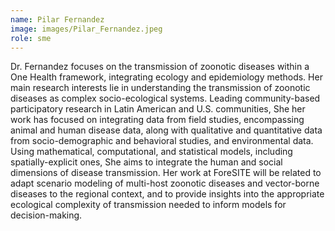 ```yaml
---
name: Pilar Fernandez
image: images/Pilar_Fernandez.jpeg
role: sme
---
```

 
Dr. Fernandez focuses on the transmission of zoonotic diseases within a One Health framework, integrating ecology and epidemiology methods. Her main research interests lie in understanding the transmission of zoonotic diseases as complex socio-ecological systems. Leading community-based participatory research in Latin American and U.S. communities, She her work has focused on integrating data from field studies, encompassing animal and human disease data, along with qualitative and quantitative data from socio-demographic and behavioral studies, and environmental data. Using mathematical, computational, and statistical models, including spatially-explicit ones, She aims to integrate the human and social dimensions of disease transmission. Her work at ForeSITE will be related to adapt scenario modeling of multi-host zoonotic diseases and vector-borne diseases to the regional context, and to provide insights into the appropriate ecological complexity of transmission needed to inform models for decision-making.
